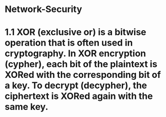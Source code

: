 # Network-Security
# 1.1 XOR (exclusive or) is a bitwise operation that is often used in cryptography. In XOR encryption (cypher), each bit of the plaintext is XORed with the corresponding bit of a key. To decrypt (decypher), the ciphertext is XORed again with the same key.
